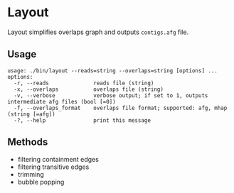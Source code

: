 # Layout
Layout simplifies overlaps graph and outputs `contigs.afg` file.

## Usage
```
usage: ./bin/layout --reads=string --overlaps=string [options] ...
options:
  -r, --reads              reads file (string)
  -x, --overlaps           overlaps file (string)
  -v, --verbose            verbose output; if set to 1, outputs intermediate afg files (bool [=0])
  -f, --overlaps_format    overlaps file format; supported: afg, mhap (string [=afg])
  -?, --help               print this message
```

## Methods
- filtering containment edges
- filtering transitive edges
- trimming
- bubble popping

